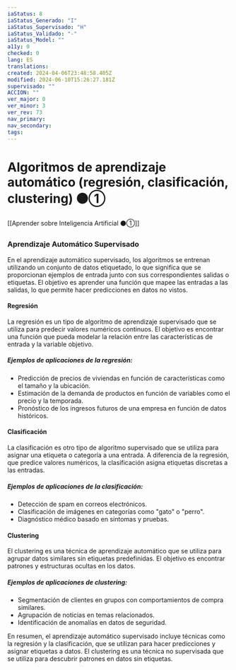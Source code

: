 ```yaml
---
iaStatus: 8
iaStatus_Generado: "I"
iaStatus_Supervisado: "H"
iaStatus_Validado: "-"
iaStatus_Model: ""
a11y: 0
checked: 0
lang: ES
translations: 
created: 2024-04-06T23:48:58.405Z
modified: 2024-06-10T15:26:27.181Z
supervisado: ""
ACCION: ""
ver_major: 0
ver_minor: 3
ver_rev: 73
nav_primary: 
nav_secondary: 
tags:
---
```

# Algoritmos de aprendizaje automático (regresión, clasificación, clustering) ⚫①

[[Aprender sobre Inteligencia Artificial ⚫①]]
### Aprendizaje Automático Supervisado

En el aprendizaje automático supervisado, los algoritmos se entrenan utilizando un conjunto de datos etiquetado, lo que significa que se proporcionan ejemplos de entrada junto con sus correspondientes salidas o etiquetas. El objetivo es aprender una función que mapee las entradas a las salidas, lo que permite hacer predicciones en datos no vistos.

#### Regresión

La regresión es un tipo de algoritmo de aprendizaje supervisado que se utiliza para predecir valores numéricos continuos. El objetivo es encontrar una función que pueda modelar la relación entre las características de entrada y la variable objetivo.

##### Ejemplos de aplicaciones de la regresión:

- Predicción de precios de viviendas en función de características como el tamaño y la ubicación.
- Estimación de la demanda de productos en función de variables como el precio y la temporada.
- Pronóstico de los ingresos futuros de una empresa en función de datos históricos.

#### Clasificación

La clasificación es otro tipo de algoritmo supervisado que se utiliza para asignar una etiqueta o categoría a una entrada. A diferencia de la regresión, que predice valores numéricos, la clasificación asigna etiquetas discretas a las entradas.

##### Ejemplos de aplicaciones de la clasificación:

- Detección de spam en correos electrónicos.
- Clasificación de imágenes en categorías como "gato" o "perro".
- Diagnóstico médico basado en síntomas y pruebas.

#### Clustering

El clustering es una técnica de aprendizaje automático que se utiliza para agrupar datos similares sin etiquetas predefinidas. El objetivo es encontrar patrones y estructuras ocultas en los datos.

##### Ejemplos de aplicaciones de clustering:

- Segmentación de clientes en grupos con comportamientos de compra similares.
- Agrupación de noticias en temas relacionados.
- Identificación de anomalías en datos de seguridad.

En resumen, el aprendizaje automático supervisado incluye técnicas como la regresión y la clasificación, que se utilizan para hacer predicciones y asignar etiquetas a datos. El clustering es una técnica no supervisada que se utiliza para descubrir patrones en datos sin etiquetas.
